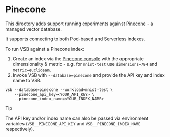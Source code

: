 # Pinecone

This directory adds support running experiments against
[Pinecone](https://www.pinecone.io) - a managed vector database.

It supports connecting to both Pod-based and Serverless indexes.

To run VSB against a Pinecone index:

1. Create an index via the [Pinecone console](https://app.pinecone.io) with the
   appropriate dimensionality & metric - e.g. for `mnist-test` use `dimensions=784` and
   `metric=euclidean`.
2. Invoke VSB with `--database=pinecone` and provide the API key and index name to VSB.

```shell
vsb --database=pinecone --workload=mnist-test \
    --pinecone_api_key=<YOUR_API_KEY> \
    --pinecone_index_name=<YOUR_INDEX_NAME>
```

> [!TIP]
> The API key and/or index name can also be passed via environment variables
> (`VSB__PINECONE_API_KEY` and `VSB__PINECONE_INDEX_NAME` respectively).
